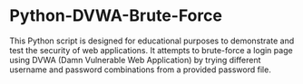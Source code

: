 # Python-DVWA-Brute-Force
This Python script is designed for educational purposes to demonstrate and test the security of web applications. It attempts to brute-force a login page using DVWA (Damn Vulnerable Web Application) by trying different username and password combinations from a provided password file.
